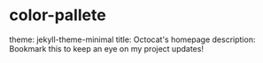 # color-pallete
theme: jekyll-theme-minimal
title: Octocat's homepage
description: Bookmark this to keep an eye on my project updates!
